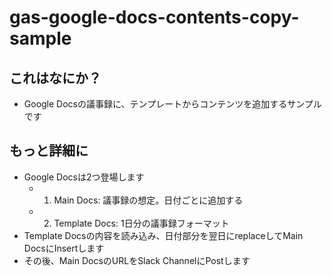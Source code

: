 # gas-google-docs-contents-copy-sample

## これはなにか？
- Google Docsの議事録に、テンプレートからコンテンツを追加するサンプルです

## もっと詳細に
- Google Docsは2つ登場します
    - 1. Main Docs: 議事録の想定。日付ごとに追加する
    - 2. Template Docs: 1日分の議事録フォーマット
- Template Docsの内容を読み込み、日付部分を翌日にreplaceしてMain DocsにInsertします
- その後、Main DocsのURLをSlack ChannelにPostします
